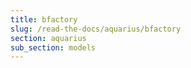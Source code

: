 ```yaml
---
title: bfactory
slug: /read-the-docs/aquarius/bfactory
section: aquarius
sub_section: models
---
```


